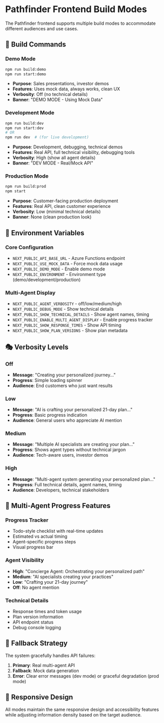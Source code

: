 # Pathfinder Frontend Build Modes

The Pathfinder frontend supports multiple build modes to accommodate different audiences and use cases.

## 🎯 Build Commands

### Demo Mode
```bash
npm run build:demo
npm run start:demo
```
- **Purpose**: Sales presentations, investor demos
- **Features**: Uses mock data, always works, clean UX
- **Verbosity**: Off (no technical details)
- **Banner**: "DEMO MODE - Using Mock Data"

### Development Mode
```bash
npm run build:dev
npm run start:dev
# OR
npm run dev  # (for live development)
```
- **Purpose**: Development, debugging, technical demos
- **Features**: Real API, full technical visibility, debugging tools
- **Verbosity**: High (show all agent details)
- **Banner**: "DEV MODE - Real/Mock API"

### Production Mode
```bash
npm run build:prod
npm start
```
- **Purpose**: Customer-facing production deployment
- **Features**: Real API, clean customer experience
- **Verbosity**: Low (minimal technical details)
- **Banner**: None (clean production look)

## 🔧 Environment Variables

### Core Configuration
- `NEXT_PUBLIC_API_BASE_URL` - Azure Functions endpoint
- `NEXT_PUBLIC_USE_MOCK_DATA` - Force mock data usage
- `NEXT_PUBLIC_DEMO_MODE` - Enable demo mode
- `NEXT_PUBLIC_ENVIRONMENT` - Environment type (demo/development/production)

### Multi-Agent Display
- `NEXT_PUBLIC_AGENT_VERBOSITY` - off/low/medium/high
- `NEXT_PUBLIC_DEBUG_MODE` - Show technical details
- `NEXT_PUBLIC_SHOW_TECHNICAL_DETAILS` - Show agent names, timing
- `NEXT_PUBLIC_ENABLE_MULTI_AGENT_DISPLAY` - Enable progress tracker
- `NEXT_PUBLIC_SHOW_RESPONSE_TIMES` - Show API timing
- `NEXT_PUBLIC_SHOW_PLAN_VERSIONS` - Show plan metadata

## 🎭 Verbosity Levels

### Off
- **Message**: "Creating your personalized journey..."
- **Progress**: Simple loading spinner
- **Audience**: End customers who just want results

### Low
- **Message**: "AI is crafting your personalized 21-day plan..."
- **Progress**: Basic progress indication
- **Audience**: General users who appreciate AI mention

### Medium
- **Message**: "Multiple AI specialists are creating your plan..."
- **Progress**: Shows agent types without technical jargon
- **Audience**: Tech-aware users, investor demos

### High
- **Message**: "Multi-agent system generating your personalized plan..."
- **Progress**: Full technical details, agent names, timing
- **Audience**: Developers, technical stakeholders

## 🚀 Multi-Agent Progress Features

### Progress Tracker
- Todo-style checklist with real-time updates
- Estimated vs actual timing
- Agent-specific progress steps
- Visual progress bar

### Agent Visibility
- **High**: "Concierge Agent: Orchestrating your personalized path"
- **Medium**: "AI specialists creating your practices"
- **Low**: "Crafting your 21-day journey"
- **Off**: No agent mention

### Technical Details
- Response times and token usage
- Plan version information
- API endpoint status
- Debug console logging

## 🔄 Fallback Strategy

The system gracefully handles API failures:

1. **Primary**: Real multi-agent API
2. **Fallback**: Mock data generation
3. **Error**: Clear error messages (dev mode) or graceful degradation (prod mode)

## 📱 Responsive Design

All modes maintain the same responsive design and accessibility features while adjusting information density based on the target audience.
